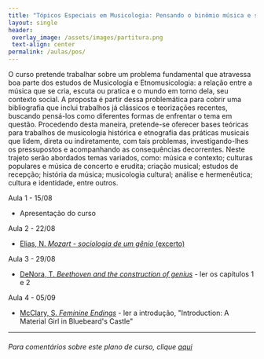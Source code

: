 ```yaml
---
title: "Tópicos Especiais em Musicologia: Pensando o binômio música e sociedade na musicologia e na etnomusicologia"
layout: single
header:
 overlay_image: /assets/images/partitura.png
 text-align: center
permalink: /aulas/pos/
---
```


O curso pretende trabalhar sobre um problema fundamental que atravessa boa parte dos estudos de Musicologia e Etnomusicologia: a relação entre a música que se cria, escuta ou pratica e o mundo em torno dela, seu contexto social. A proposta é partir dessa problemática para cobrir uma bibliografia que inclui trabalhos já clássicos e teorizações recentes, buscando pensá-los como diferentes formas de enfrentar o tema em questão. Procedendo desta maneira, pretende-se oferecer bases teóricas para trabalhos de musicologia histórica e etnografia das práticas musicais que lidem, direta ou indiretamente, com tais problemas, investigando-lhes os pressupostos e acompanhando as consequências decorrentes. Neste trajeto serão abordados temas variados, como: música e contexto; culturas populares e música de concerto e erudita; criação musical; estudos de recepção; história da música; musicologia cultural; análise e hermenêutica; cultura e identidade, entre outros.

Aula 1 - 15/08
- Apresentação do curso

Aula 2 - 22/08
- [Elias, N. *Mozart - sociologia de um gênio* (excerto)](https://drive.google.com/file/d/0B1yjDy01svPDNHBYNlVtcVhLNDQ/view?usp=sharing)

Aula 3 - 29/08
- [DeNora, T. *Beethoven and the construction of genius*](https://drive.google.com/file/d/0B1yjDy01svPDdGR1V0JBWUx6U1k/view?usp=sharing) - ler os capítulos 1 e 2

Aula 4 - 05/09
- [McClary, S. *Feminine Endings*](https://drive.google.com/file/d/0B1yjDy01svPDNUVWOHgtTlRwYUU/view?usp=sharing) - ler a introdução, "Introduction: A Material Girl in Bluebeard's Castle"

---
###### Para comentários sobre este plano de curso, clique [aqui](https://github.com/fredmbarros/planosDeCurso)